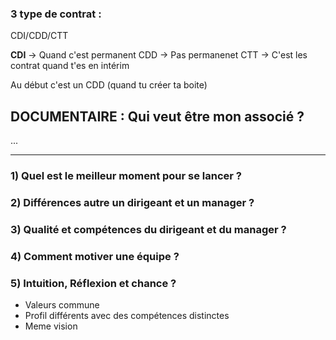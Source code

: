 
### 3 type de contrat :
CDI/CDD/CTT

**CDI** -> Quand c'est permanent
CDD -> Pas permanenet
CTT -> C'est les contrat quand t'es en intérim

Au début c'est un CDD (quand tu créer ta boite)


## DOCUMENTAIRE : Qui veut être mon associé ?

...


---


### 1) Quel est le meilleur moment pour se lancer ?


### 2) Différences autre un dirigeant et un manager ?


### 3) Qualité et compétences du dirigeant et du manager ?


### 4) Comment motiver une équipe ?


### 5) Intuition, Réflexion et chance ?



- Valeurs commune
- Profil différents avec des compétences distinctes
- Meme vision

